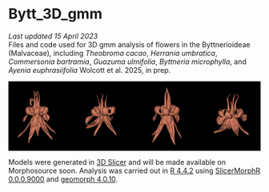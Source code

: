 # Bytt_3D_gmm
*Last updated 15 April 2023*  
Files and code used for 3D gmm analysis of flowers in the Byttnerioideae (Malvaceae), including *Theobroma cacao*, *Herrania umbratica*, *Commersonia bartramia*, *Guazuma ulmifolia*, *Byttneria microphylla*, and *Ayenia euphrasiifolia* Wolcott et al. 2025, in prep. 

<p align="center">
<a href="url"><img src="https://github.com/aubricot/Cacao_3D_gmm/blob/main/github_banner_cacao.jpg" align="middle" width="900" ></a></p>   

Models were generated in [3D Slicer](https://www.slicer.org) and will be made available on Morphosource soon. Analysis was carried out in [R 4.4.2](https://www.R-project.org/) using [SlicerMorphR 0.0.0.9000](https://github.com/SlicerMorph/SlicerMorphR) and [geomorph 4.0.10](https://github.com/geomorphR/geomorph).
